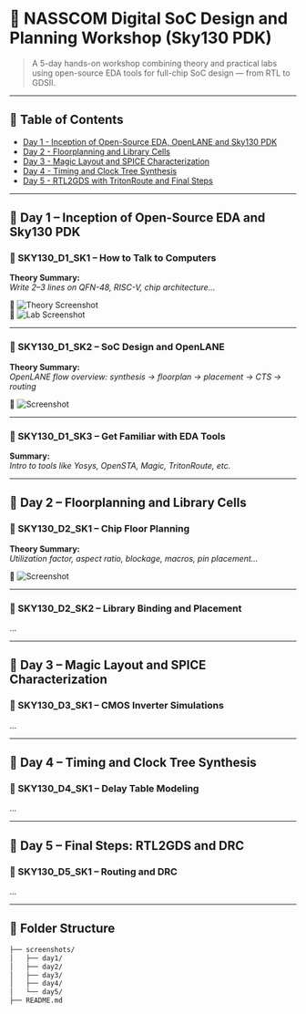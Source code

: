 # 🔩 NASSCOM Digital SoC Design and Planning Workshop (Sky130 PDK)

> A 5-day hands-on workshop combining theory and practical labs using open-source EDA tools for full-chip SoC design — from RTL to GDSII.

---

## 📅 Table of Contents

- [Day 1 - Inception of Open-Source EDA, OpenLANE and Sky130 PDK](#day-1)
- [Day 2 - Floorplanning and Library Cells](#day-2)
- [Day 3 - Magic Layout and SPICE Characterization](#day-3)
- [Day 4 - Timing and Clock Tree Synthesis](#day-4)
- [Day 5 - RTL2GDS with TritonRoute and Final Steps](#day-5)

---

## 🧭 Day 1 – Inception of Open-Source EDA and Sky130 PDK <a name="day-1"></a>

### 🔹 SKY130_D1_SK1 – How to Talk to Computers
**Theory Summary:**  
*Write 2–3 lines on QFN-48, RISC-V, chip architecture...*

📸 ![Theory Screenshot](screenshots/day1/sky130_d1_sk1_theory.png)  
📸 ![Lab Screenshot](screenshots/day1/sky130_d1_sk1_lab.png)

---

### 🔹 SKY130_D1_SK2 – SoC Design and OpenLANE  
**Theory Summary:**  
*OpenLANE flow overview: synthesis → floorplan → placement → CTS → routing*  

📸 ![Screenshot](screenshots/day1/sky130_d1_sk2_lab.png)

---

### 🔹 SKY130_D1_SK3 – Get Familiar with EDA Tools  
**Summary:**  
*Intro to tools like Yosys, OpenSTA, Magic, TritonRoute, etc.*

---

## 🧭 Day 2 – Floorplanning and Library Cells <a name="day-2"></a>

### 🔹 SKY130_D2_SK1 – Chip Floor Planning  
**Theory Summary:**  
*Utilization factor, aspect ratio, blockage, macros, pin placement...*

📸 ![Screenshot](screenshots/day2/sky130_d2_sk1.png)

---

### 🔹 SKY130_D2_SK2 – Library Binding and Placement  
...

---

## 🧭 Day 3 – Magic Layout and SPICE Characterization <a name="day-3"></a>

### 🔹 SKY130_D3_SK1 – CMOS Inverter Simulations  
...

---

## 🧭 Day 4 – Timing and Clock Tree Synthesis <a name="day-4"></a>

### 🔹 SKY130_D4_SK1 – Delay Table Modeling  
...

---

## 🧭 Day 5 – Final Steps: RTL2GDS and DRC <a name="day-5"></a>

### 🔹 SKY130_D5_SK1 – Routing and DRC  
...

---

## 📂 Folder Structure

```bash
├── screenshots/
│   ├── day1/
│   ├── day2/
│   ├── day3/
│   ├── day4/
│   └── day5/
├── README.md

